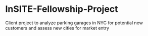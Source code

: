 # InSITE-Fellowship-Project
Client project to analyze parking garages in NYC for potential new customers and assess new cities for market entry
